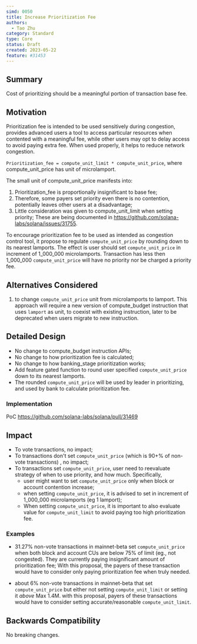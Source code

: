 ```yaml
---
simd: 0050
title: Increase Prioritization Fee
authors:
  - Tao Zhu
category: Standard
type: Core
status: Draft
created: 2023-05-22
feature: #31453
---
```


## Summary

Cost of prioritizing should be a meaningful portion of transaction base fee.

## Motivation

Prioritization fee is intended to be used sensitively during congestion,
provides advanced users a tool to access particular resources when contented
with a meaningful fee, while other users may opt to delay access to avoid
paying extra fee. When used properly, it helps to reduce network congestion.

`Prioritization_fee = compute_unit_limit * compute_unit_price`,
where compute_unit_price has unit of microlamport. 

The small unit of compute_unit_price manifests into:

1. Prioritization_fee is proportionally insignificant to base fee;
2. Therefore, some payers set priority even there is no contention, potentially
   leaves other users at a disadvantage;
3. Little consideration was given to compute_unit_limit when setting priority;
These are being documented in https://github.com/solana-labs/solana/issues/31755.

To encourage prioritization fee to be used as intended as congestion control
tool, it propose to regulate `compute_unit_price` by rounding down to its
nearest lamports. The effect is user should set `compute_unit_price` in
increment of 1_000_000 microlamports. Transaction has less then 1_000_000
`compute_unit_price` will have no priority nor be charged a priority fee.

## Alternatives Considered

1. to change `compute_unit_price` unit from microlamports to lamport. This
approach will require a new version of compute_budget instruction that uses
`lamport` as unit, to coexist with existing instruction, later to be deprecated
when users migrate to new instruction.

## Detailed Design

- No change to compute_budget instruction APIs;
- No change to how prioritization fee is calculated;
- No change to how banking_stage prioritization works;
- Add feature gated function to round user specified `compute_unit_price` down
  to its nearest lamports.
- The rounded `compute_unit_price` will be used by leader in prioritizing, and
  used by bank to calculate prioritization fee.

### Implementation

PoC https://github.com/solana-labs/solana/pull/31469

## Impact

- To vote transactions, no impact;
- To transactions don't set `compute_unit_price` (which is 90+% of non-vote
  transactions) , no impact;
- To transactions set `compute_unit_price`, user need to reevaluate strategy
  of when to use priority, and how much. Specifically,
  - user might want to set `compute_unit_price` only when block or account
    contention increase;
  - when setting `compute_unit_price`, it is advised to set in increment of
    1_000_000 microlamports (eg 1 lamport);
  - When setting `compute_unit_price`, it is important to also evaluate
    value for `compute_unit_limit` to avoid paying too high prioritization fee.

### Examples

- 31.27% non-vote transactions in mainnet-beta set `compute_unit_price` when
  both block and account CUs are below 75% of limit (eg., not congested).
  They are
  currently paying insignificant amount of prioritization fee; With this
  proposal, the payers of these transaction would have to consider only
  paying prioritization fee when truly needed.

- about 6% non-vote transactions in mainnet-beta that set `compute_unit_price`
  but either not setting `compute_unit_limit` or setting it _above_ Max 1.4M.
  with this proposal, payers of these transactions would have to consider
  setting accurate/reasonable `compute_unit_limit`.


## Backwards Compatibility

No breaking changes.
